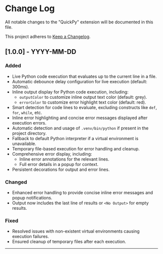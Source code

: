 # Change Log

All notable changes to the "QuickPy" extension will be documented in this file.

This project adheres to [Keep a Changelog](http://keepachangelog.com/).

## [1.0.0] - YYYY-MM-DD
### Added
- Live Python code execution that evaluates up to the current line in a file.
- Automatic debounce delay configuration for live execution (default: 300ms).
- Inline output display for Python code execution, including:
  - `outputColor` to customize inline output text color (default: grey).
  - `errorColor` to customize error highlight text color (default: red).
- Smart detection for code lines to evaluate, excluding constructs like `def`, `for`, `while`, etc.
- Inline error highlighting and concise error messages displayed after execution errors.
- Automatic detection and usage of `.venv/bin/python` if present in the project directory.
- Fallback to default Python interpreter if a virtual environment is unavailable.
- Temporary file-based execution for error handling and cleanup.
- Comprehensive error display, including:
  - Inline error annotations for the relevant lines.
  - Full error details in a popup for context.
- Persistent decorations for output and error lines.

### Changed
- Enhanced error handling to provide concise inline error messages and popup notifications.
- Output now includes the last line of results or `<No Output>` for empty results.

### Fixed
- Resolved issues with non-existent virtual environments causing execution failures.
- Ensured cleanup of temporary files after each execution.

---
